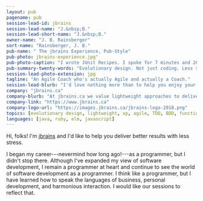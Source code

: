 ```yaml
---
layout: pub
pagename: pub
session-lead-id: jbrains
session-lead-name: "J.&nbsp;B."
session-lead-short-name: "J.&nbsp;B."
owner-name: "J. B. Rainsberger"
sort-name: "Rainsberger, J. B."
pub-name: "	The jbrains Experience, Pub-Style"
pub-photo: jbrains-experience.jpg"
pub-photo-caption: "I wrote JUnit Recipes. I spoke for 7 minutes and 26 seconds. Writing code is just the beginning."
pub-summary-twenty-words: "Evolutionary design. Not just coding. Less stress."
session-lead-photo-extension: jpg
tagline: "An Agile Coach who's actually Agile and actually a Coach."
session-lead-blurb: "I'd love nothing more than to help you enjoy your work more, feel more satisfaction from it, and show the world just how great you can be... on your terms."
company: "jbrains.ca"
company-blurb: "At jbrains.ca we value lightweight approaches to delivering software. What's the least we can do to deliver great results? And which results do we truly care about, anyway? We aim for a truly lightweight approach: to do what we need while relentlessly figuring out what we don't need and supporting each other to have the courage not to do those things."
company-link: "https://www.jbrains.ca"
company-logo-url: "https://images.jbrains.ca/jbrains-logo-2018.png"
topics: [evolutionary design, lightweight, xp, agile, TDD, BDD, functional programming, modular design]
languages: [java, ruby, elm, javascript]
---
```

Hi, folks! I'm [jbrains](https://www.twitter.com/jbrains) and I'd like to help you deliver better results with less stress.

I began my career---nevermind how long ago!---as a programmer, but I didn't stop there. Although I've expanded my view of software development, I remain a programmer at heart and continue to see the world of software development as a programmer. I think like a programmer, but I have learned how to speak the languages of business, personal development, and harmonious interaction. I would like our sessions to reflect that.



